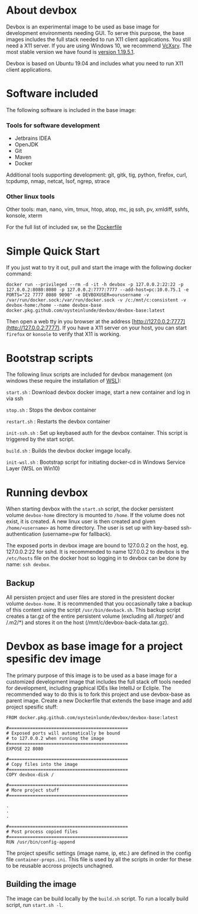 # About devbox

Devbox is an experimental image to be used as base image for development environments needing GUI. To serve this purpose, 
the base images includes the full stack needed to run X11 client applications. You still need a X11 server. If you are 
using Windows 10, we recommend [VcXsrv](https://sourceforge.net/projects/vcxsrv/). The most stable version we have found
is [version 1.19.5.1](https://sourceforge.net/projects/vcxsrv/files/vcxsrv/1.19.5.1/).
  
Devbox is based on Ubuntu 19.04 and includes what you need to run X11 client applications.

# Software included
The following software is included in the base image:

### Tools for software development

* Jetbrains IDEA
* OpenJDK
* Git
* Maven
* Docker

Additional tools supporting development: git, gitk, tig, python, firefox, curl, tcpdump, nmap, netcat, lsof, ngrep, strace

### Other linux tools
Other tools: man, nano, vim, tmux, htop, atop, mc, jq ssh, pv, xmldiff, sshfs, konsole, xterm

For the full list of included sw, se the [Dockerfile](Dockerfile)

# Simple Quick Start
If you just wat to try it out, pull and start the image with the following docker command:

    docker run --privileged --rm -d -it -h devbox -p 127.0.0.2:22:22 -p 127.0.0.2:8080:8080 -p 127.0.0.2:7777:7777 --add-host=pc:10.0.75.1 -e PORTS="22 7777 8080 9090" -e DEVBOXUSER=ourusername -v /var/run/docker.sock:/var/run/docker.sock -v /c:/mnt/c:consistent -v devbox-home:/home --name devbox-base docker.pkg.github.com/oysteinlunde/devbox/devbox-base:latest

Then open a web tty in you browser at the address [http://127.0.0.2:7777](http://127.0.0.2:7777). If you have a X11 server 
on your host, you can start  `firefox` or `konsole` to verify that X11 is working. 

# Bootstrap scripts
The following linux scripts are included for devbox management (on windows these require the installation of 
[WSL](https://docs.microsoft.com/en-us/windows/wsl/install-win10)):

`start.sh`
: Download devbox docker image, start a new container and log in via ssh

`stop.sh`
: Stops the devbox container

`restart.sh`
: Restarts the devbox container

`init-ssh.sh`
: Set up keybased auth for the devbox container. This script is triggered by the start script.

`build.sh`
: Builds the devbox docker imgage locally.

`init-wsl.sh`
: Bootstrap script for initiating docker-cd in Windows Service Layer (WSL on Win10) 

# Running devbox
When starting devbox with the `start.sh` script, the docker persistent volume `devbox-home` directory is mounted to `/home`. 
If the volume does not exist, it is created. A new linux user is then created and given `/home/<username>` as home directory. 
The user is set up with key-based ssh-authentication (username=pw for fallback). 

The exposed ports in devbox image are bound to 127.0.0.2 on the host, eg. 127.0.0.2:22 for sshd. It is recommended to 
name 127.0.0.2 to devbox is the `/etc/hosts` file on the docker host so logging in to devbox can be done by name: `ssh devbox`.

## Backup
All persisten project and user files are stored in the presistent docker volume `devbox-home`. It is recommended that you 
occasionally take a backup of this content using the script `/usr/bin/devback.sh`. This backup script creates a tar.gz 
of the entire persistent volume (excluding all */target/* and /.m2/*) and stores it on the host (/mnt/c/devbox-back-data.tar.gz).

# Devbox as base image for a project spesific dev image
The primary purpose of this image is to be used as a base image for a customized development image that includes the full
stack off tools needed for development, including graphical IDEs like IntelliJ or Ecliple. The recommended way to do this is to 
fork this project and use devbox-base as parent image. Create a new Dockerfile that extends the base 
image and add project spesific stuff:

```
FROM docker.pkg.github.com/oysteinlunde/devbox/devbox-base:latest

#=============================================
# Exposed ports will automatically be bound 
# to 127.0.0.2 when running the image
#=============================================
EXPOSE 22 8080 

#=============================================
# Copy files into the image
#=============================================
COPY devbox-disk /

#=============================================
# More project stuff
#=============================================

.
.
.
    
#=============================================
# Post process copied files
#=============================================
RUN /usr/bin/config-append 

```
The project spesific settings (image name, ip, etc.) are defined in the config file `container-props.ini`. This file is used by all the scripts in order for these to be reusable accross projects unchagned.

## Building the image
The image can be build locally by the `build.sh` script. To run a locally build script, run `start.sh -l`.

